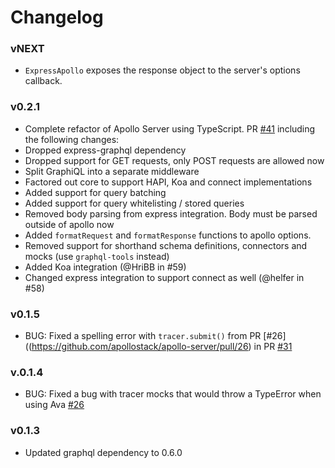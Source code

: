 # Changelog

### vNEXT
* `ExpressApollo` exposes the response object to the server's options callback.

### v0.2.1
* Complete refactor of Apollo Server using TypeScript. PR [#41](https://github.com/apollostack/apollo-server/pull/41) including the following changes:
* Dropped express-graphql dependency
* Dropped support for GET requests, only POST requests are allowed now
* Split GraphiQL into a separate middleware
* Factored out core to support HAPI, Koa and connect implementations
* Added support for query batching
* Added support for query whitelisting / stored queries
* Removed body parsing from express integration. Body must be parsed outside of apollo now
* Added `formatRequest` and `formatResponse` functions to apollo options.
* Removed support for shorthand schema definitions, connectors and mocks (use `graphql-tools` instead)
* Added Koa integration (@HriBB in #59)
* Changed express integration to support connect as well (@helfer in #58)


### v0.1.5
* BUG: Fixed a spelling error with `tracer.submit()` from PR [#26]((https://github.com/apollostack/apollo-server/pull/26)
 in PR [#31](https://github.com/apollostack/apollo-server/pull/31)

### v.0.1.4

* BUG: Fixed a bug with tracer mocks that would throw a TypeError when using Ava [#26](https://github.com/apollostack/apollo-server/pull/26)

### v0.1.3

* Updated graphql dependency to 0.6.0
